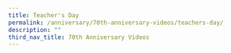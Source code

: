 ```yaml
---
title: Teacher's Day
permalink: /anniversary/70th-anniversary-videos/teachers-day/
description: ""
third_nav_title: 70th Anniversary Videos
---
```

